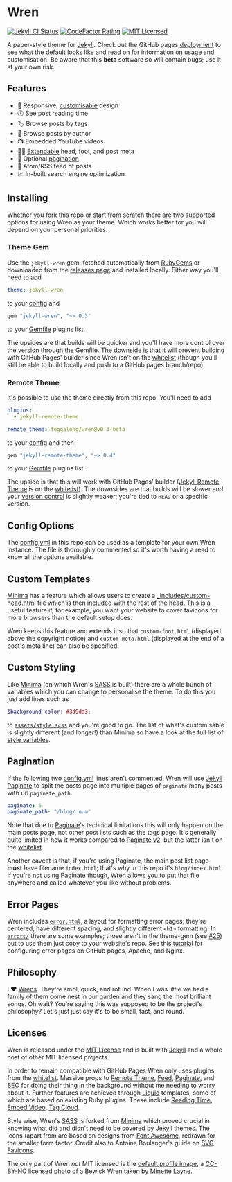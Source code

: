 # Wren

[![Jekyll CI Status]][jekyll-ci-link]
[![CodeFactor Rating]][codefactor-link]
[![MIT Licensed]][license-link]

[Jekyll CI Status]: https://img.shields.io/github/workflow/status/Foggalong/Wren/Jekyll%20CI?label=Jekyll%20CI
[jekyll-ci-link]: https://github.com/Foggalong/Wren/actions/workflows/codeql-analysis.yml
[CodeFactor Rating]: https://img.shields.io/codefactor/grade/github/foggalong/wren/main?color&label=CodeFactor
[codefactor-link]: https://www.codefactor.io/repository/github/foggalong/wren
[MIT Licensed]: https://img.shields.io/badge/License-MIT-brightgreen.svg
[license-link]: #licenses

A paper-style theme for [Jekyll]. Check out the GitHub pages [deployment] to see what the default looks like and read on for information on usage and customisation. Be aware that this **beta** software so will contain bugs; use it at your own risk.

[Jekyll]: https://jekyllrb.com
[deployment]: https://foggalong.github.io/Wren
[wiki]: https://github.com/Foggalong/Wren/wiki

## Features

- 🎨 Responsive, [customisable] design
- 🕔 See post reading time
- 🏷️ Browse posts by tags
- 🧑 Browse posts by author
- 📺 Embedded YouTube videos
- 🦶🏼 [Extendable] head, foot, and post meta
- 📃 Optional [pagination]
- 📰 Atom/RSS feed of posts
- 📈 In-built search engine optimization

[customisable]: #custom-styling
[extendable]: #custom-templates
[pagination]: #pagination

## Installing

Whether you fork this repo or start from scratch there are two supported options for using Wren as your theme. Which works better for you will depend on your personal priorities.

### Theme Gem

Use the `jekyll-wren` gem, fetched automatically from [RubyGems] or downloaded from the [releases page] and installed locally. Either way you'll need to add

```yaml
theme: jekyll-wren
```

to your [config] and

```ruby
gem "jekyll-wren", "~> 0.3"
```

to your [Gemfile] plugins list.

The upsides are that builds will be quicker and you'll have more control over the version through the Gemfile. The downside is that it will prevent building with GitHub Pages' builder since Wren isn't on the [whitelist] (though you'll still be able to build locally and push to a GitHub pages branch/repo).

[RubyGems]: https://rubygems.org
[releases page]: https://github.com/Foggalong/Wren/releases/latest
[config]: https://github.com/Foggalong/Wren/blob/main/_config.yml#L22-L23
[Gemfile]: https://github.com/Foggalong/Wren/blob/main/Gemfile#L22-L28

### Remote Theme

It's possible to use the theme directly from this repo. You'll need to add

```yaml
plugins:
  - jekyll-remote-theme

remote_theme: foggalong/wren@v0.3-beta
```

to your [config] and then

```ruby
gem "jekyll-remote-theme", "~> 0.4"
```

to your [Gemfile] plugins list.

The upside is that this will work with GitHub Pages' builder ([Jekyll Remote Theme] is on the [whitelist]). The downsides are that builds will be slower and your [version control] is slightly weaker; you're tied to `HEAD` or a specific version.

[Jekyll Remote Theme]: https://github.com/benbalter/jekyll-remote-theme
[version control]: https://github.com/benbalter/jekyll-remote-theme#declaring-your-theme

## Config Options

The [config.yml] in this repo can be used as a template for your own Wren instance. The file is thoroughly commented so it's worth having a read to know all the options available.

[config.yml]: https://github.com/Foggalong/Wren/blob/main/_config.yml

## Custom Templates

[Minima] has a feature which allows users to create a [_includes/custom-head.html] file which is then [included] with the rest of the head. This is a useful feature if, for example, you want your website to cover favicons for more browsers than the default setup does.

[_includes/custom-head.html]: https://github.com/jekyll/minima/blob/master/_includes/custom-head.html
[included]: https://github.com/jekyll/minima/blob/master/_includes/head.html#L12

Wren keeps this feature and extends it so that `custom-foot.html` (displayed above the copyright notice) and `custom-meta.html` (displayed at the end of a post's meta line) can also be specified.

## Custom Styling

Like [Minima] (on which Wren's [SASS] is built) there are a whole bunch of variables which you can change to personalise the theme. To do this you just add lines such as

```scss
$background-color: #3d9da3;
```

to [`assets/style.scss`] and you're good to go. The list of what's customisable is slightly different (and longer!) than Minima so have a look at the full list of [style variables].

[Minima]: https://github.com/jekyll/minima
[`assets/style.scss`]: https://github.com/Foggalong/Wren/blob/main/assets/style.scss
[style variables]: https://github.com/Foggalong/Wren/blob/main/_sass/wren/initialize.scss#L10-L87

## Pagination

If the following two [config.yml] lines aren't commented, Wren will use [Jekyll Paginate][Paginate] to split the posts page into multiple pages of `paginate` many posts with url `paginate_path`.

```yaml
paginate: 5
paginate_path: "/blog/:num"
```

Note that due to [Paginate]'s technical limitations this will only happen on the main posts page, not other post lists such as the tags page. It's generally quite limited in how it works compared to [Paginate v2], but the latter isn't on the [whitelist].

Another caveat is that, if you're using Paginate, the main post list page **must** have filename `index.html`; that's why in this repo it's `blog/index.html`. If you're not using Paginate though, Wren allows you to put that file anywhere and called whatever you like without problems.

[Paginate v2]: https://github.com/sverrirs/jekyll-paginate-v2

## Error Pages

Wren includes [`error.html`], a layout for formatting error pages; they're centered, have different spacing, and slightly different `<h1>` formatting. In [`errors/`] there are some examples; those aren't in the theme-gem (see [#25]) but to use them just copy to your website's repo. See this [tutorial] for configuring error pages on GitHub pages, Apache, and Nginx.

[`error.html`]: https://github.com/Foggalong/Wren/blob/main/_layouts/error.html
[`errors/`]: https://github.com/Foggalong/Wren/tree/main/errors
[#25]: https://github.com/Foggalong/Wren/issues/25
[tutorial]: https://jekyllrb.com/tutorials/custom-404-page

## Philosophy

I ❤️ [Wrens]. They're smol, quick, and rotund. When I was little we had a family of them come nest in our garden and they sang the most brilliant songs. Oh wait? You're saying this was supposed to be the project's philosophy? Let's just just say it's to be small, fast, and round.

[Wrens]: https://en.wikipedia.org/wiki/Wren

## Licenses

Wren is released under the [MIT License] and is built with [Jekyll] and a whole host of other MIT licensed projects.

[MIT License]: https://choosealicense.com/licenses/mit

In order to remain compatible with GitHub Pages Wren only uses plugins from the [whitelist]. Massive props to [Remote Theme], [Feed], [Paginate], and [SEO] for doing their thing in the background without me needing to worry about it. Further features are achieved through [Liquid] templates, some of which are based on existing Ruby plugins. These include [Reading Time], [Embed Video], [Tag Cloud].

[whitelist]: https://pages.github.com/versions
[Remote Theme]: https://github.com/benbalter/jekyll-remote-theme
[Feed]: https://github.com/jekyll/jekyll-feed
[Paginate]: https://github.com/jekyll/jekyll-paginate
[SEO]:  https://github.com/jekyll/jekyll-seo-tag
[Liquid]: https://github.com/Shopify/liquid
[Reading Time]: https://github.com/risan/jekyll-reading-time
[Embed Video]: https://github.com/nathancy/jekyll-embed-video
[Tag Cloud]: https://superdevresources.com/tag-cloud-jekyll

Style wise, Wren's [SASS] is forked from [Minima] which proved crucial in knowing what did and didn't need to be covered by Jekyll themes. The icons (apart from are based on designs from [Font Awesome], redrawn for the smaller form factor. Credit also to Antoine Boulanger's guide on [SVG Favicons].

[SASS]: https://sass-lang.com
[Font Awesome]: https://github.com/Rush/Font-Awesome-SVG-PNG
[SVG Favicons]: https://link.medium.com/oDf4MMhiqjb

The only part of Wren _not_ MIT licensed is the [default profile image], a [CC-BY-NC] licensed [photo] of a Bewick Wren taken by [Minette Layne].

[default profile image]: images/profile-hq.jpg
[photo]: https://flic.kr/p/4E9FY2
[Minette Layne]: https://www.flickr.com/people/minette_layne
[CC-BY-NC]: https://creativecommons.org/licenses/by-nc/2.0
